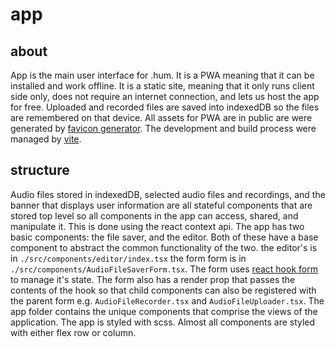 # app

## about

App is the main user interface for .hum. It is a PWA meaning that it can be installed and work offline. It is a static site, meaning that it only runs client side only, does not require an internet connection, and lets us host the app for free. Uploaded and recorded files are saved into indexedDB so the files are remembered on that device. All assets for PWA are in public are were generated by [favicon generator](https://realfavicongenerator.net/). The development and build process were managed by [vite](https://vitejs.dev/).

## structure

Audio files stored in indexedDB, selected audio files and recordings, and the banner that displays user information are all stateful components that are stored top level so all components in the app can access, shared, and manipulate it. This is done using the react context api. The app has two basic components: the file saver, and the editor. Both of these have a base component to abstract the common functionality of the two. the editor's is in `./src/components/editor/index.tsx` the form form is in `./src/components/AudioFileSaverForm.tsx`. The form uses [react hook form](https://react-hook-form.com/) to manage it's state. The form also has a render prop that passes the contents of the hook so that child components can also be registered with the parent form e.g. `AudioFileRecorder.tsx` and `AudioFileUploader.tsx`. The app folder contains the unique components that comprise the views of the application. The app is styled with scss. Almost all components are styled with either flex row or column.
